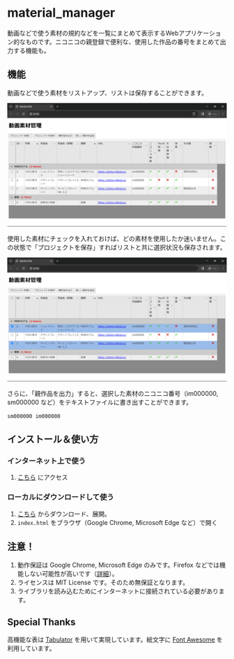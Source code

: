 # material_manager
動画などで使う素材の規約などを一覧にまとめて表示するWebアプリケーション的なものです。ニコニコの親登録で便利な、使用した作品の番号をまとめて出力する機能も。

## 機能
動画などで使う素材をリストアップ、リストは保存することができます。

![使用例1](./img/1.png)

使用した素材にチェックを入れておけば、どの素材を使用したか迷いません。この状態で「プロジェクトを保存」すればリストと共に選択状況も保存されます。

![使用例2（素材を選択）](./img/2.png)

さらに、「親作品を出力」すると、選択した素材のニコニコ番号（im000000, sm000000 など）をテキストファイルに書き出すことができます。

```
sm000000 im000000
```

## インストール＆使い方
### インターネット上で使う
1. [こちら](https://skrbcr.github.io/material_manager/) にアクセス

### ローカルにダウンロードして使う
1. [こちら](https://github.com/skrbcr/material_manager/archive/refs/heads/main.zip) からダウンロード、展開。
2. `index.html` をブラウザ（Google Chrome, Microsoft Edge など）で開く

## 注意！
1. 動作保証は Google Chrome, Microsoft Edge のみです。Firefox などでは機能しない可能性が高いです（[詳細](https://developer.mozilla.org/ja/docs/Web/API/Window/showSaveFilePicker#%E3%83%96%E3%83%A9%E3%82%A6%E3%82%B6%E3%83%BC%E3%81%AE%E4%BA%92%E6%8F%9B%E6%80%A7)）。
2. ライセンスは MIT License です。そのため無保証となります。
3. ライブラリを読み込むためにインターネットに接続されている必要があります。

## Special Thanks
高機能な表は [Tabulator](https://tabulator.info/) を用いて実現しています。絵文字に [Font Awesome](https://fontawesome.com/) を利用しています。

